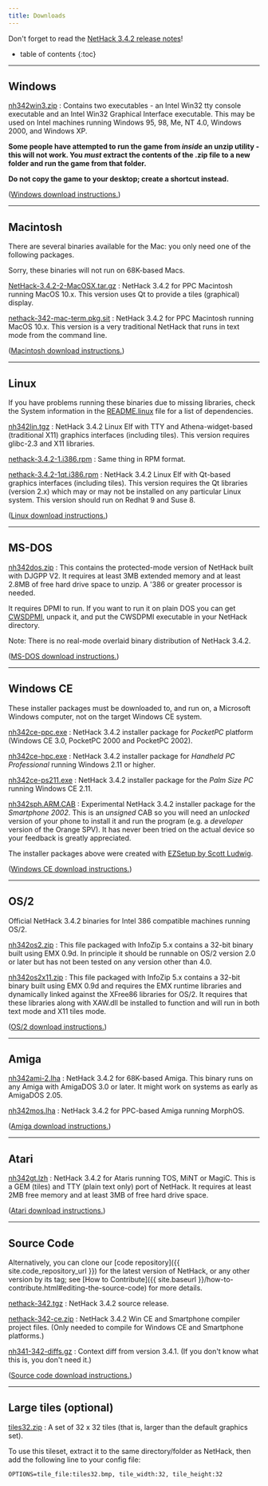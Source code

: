 ```yaml
---
title: Downloads
---
```

Don't forget to read the [NetHack 3.4.2 release notes](release.html)!

* table of contents
{:toc}

---

## Windows

[nh342win3.zip](http://sourceforge.net/projects/nethack/files/nethack/3.4.2/nh342win3.zip/download)
: Contains two executables - an Intel Win32 tty console executable and an Intel Win32 Graphical Interface executable.  This may be used on Intel machines running Windows 95, 98, Me, NT 4.0, Windows 2000, and Windows XP.

**Some people have attempted to run the game from *inside* an unzip utility - this will not work.  You *must* extract the contents of the .zip file to a new folder and run the game from that folder.**

**Do not copy the game to your desktop; create a shortcut instead.**

([Windows download instructions.](ports/download-win.html))

---

## Macintosh

There are several binaries available for the Mac: you only need one of the following packages.

Sorry, these binaries will not run on 68K-based Macs.

[NetHack-3.4.2-2-MacOSX.tar.gz](http://sourceforge.net/projects/nethack/files/nethack/3.4.2/NetHack-3.4.2-2-MacOSX.tar.gz/download)
: NetHack 3.4.2 for PPC Macintosh running MacOS 10.x.  This version uses Qt to provide a tiles (graphical) display.

[nethack-342-mac-term.pkg.sit](http://sourceforge.net/projects/nethack/files/nethack/3.4.2/nethack-342-mac-term.pkg.sit/download)
: NetHack 3.4.2 for PPC Macintosh running MacOS 10.x.  This version is a very traditional NetHack that runs in text mode from the command line.

([Macintosh download instructions.](ports/download-mac.html))

---

## Linux

If you have problems running these binaries due to missing libraries, check the System information in the [README.linux](#TODO) file for a list of dependencies.

[nh342lin.tgz](http://sourceforge.net/projects/nethack/files/nethack/3.4.2/nh342lin.tgz/download)
: NetHack 3.4.2 Linux Elf with TTY and Athena-widget-based (traditional X11) graphics interfaces (including tiles).  This version requires glibc-2.3 and X11 libraries.

[nethack-3.4.2-1.i386.rpm](http://sourceforge.net/projects/nethack/files/nethack/3.4.2/nethack-3.4.2-1.i386.rpm/download)
: Same thing in RPM format.

[nethack-3.4.2-1qt.i386.rpm](http://sourceforge.net/projects/nethack/files/nethack/3.4.2/nethack-3.4.2-1qt.i386.rpm/download)
: NetHack 3.4.2 Linux Elf with Qt-based graphics interfaces (including tiles).  This version requires the Qt libraries (version 2.x) which may or may not be installed on any particular Linux system.  This version should run on Redhat 9 and Suse 8.

([Linux download instructions.](ports/download-linux.html))

---

## MS-DOS

[nh342dos.zip](http://sourceforge.net/projects/nethack/files/nethack/3.4.2/nh342dos.zip/download)
: This contains the protected-mode version of NetHack built with DJGPP V2.  It requires at least 3MB extended memory and at least 2.8MB of free hard drive space to unzip.  A '386 or greater processor is needed.

It requires DPMI to run.  If you want to run it on plain DOS you can get [CWSDPMI](http://www.delorie.com/djgpp/dl/ofc/simtel/v2misc/csdpmi5b.zip), unpack it, and put the CWSDPMI executable in your NetHack directory.

Note: There is no real-mode overlaid binary distribution of NetHack 3.4.2.

([MS-DOS download instructions.](ports/download-msdos.html))

---

## Windows CE

These installer packages must be downloaded to, and run on, a Microsoft Windows computer, not on the target Windows CE system.

[nh342ce-ppc.exe](http://sourceforge.net/projects/nethack/files/nethack/3.4.2/nh342ce-ppc.exe/download)
: NetHack 3.4.2 installer package for *PocketPC* platform (Windows CE 3.0, PocketPC 2000 and PocketPC 2002).

[nh342ce-hpc.exe](http://sourceforge.net/projects/nethack/files/nethack/3.4.2/nh342ce-hpc.exe/download)
: NetHack 3.4.2 installer package for *Handheld PC Professional* running Windows 2.11 or higher.

[nh342ce-ps211.exe](http://sourceforge.net/projects/nethack/files/nethack/3.4.2/nh342ce-ps211.exe/download)
: NetHack 3.4.2 installer package for the *Palm Size PC* running Windows CE 2.11.

[nh342sph.ARM.CAB](http://sourceforge.net/projects/nethack/files/nethack/3.4.2/nh342sph.ARM.CAB/download)
: Experimental NetHack 3.4.2 installer package for the *Smartphone 2002*.  This is an *unsigned* CAB so you will need an *unlocked* version of your phone to install it and run the program (e.g. a *developer* version of the Orange SPV).  It has never been tried on the actual device so your feedback is greatly appreciated.

The installer packages above were created with [EZSetup by Scott Ludwig](http://www.scottlu.com/Content/EZSetup.html).

([Windows CE download instructions.](ports/download-wince.html))

---

## OS/2

Official NetHack 3.4.2 binaries for Intel 386 compatible machines running OS/2.

[nh342os2.zip](http://sourceforge.net/projects/nethack/files/nethack/3.4.2/nh342os2.zip/download)
: This file packaged with InfoZip 5.x contains a 32-bit binary built using EMX 0.9d.  In principle it should be runnable on OS/2 version 2.0 or later but has not been tested on any version other than 4.0.

[nh342os2x11.zip](http://sourceforge.net/projects/nethack/files/nethack/3.4.2/nh342os2x11.zip/download)
: This file packaged with InfoZip 5.x contains a 32-bit binary built using EMX 0.9d and requires the EMX runtime libraries and dynamically linked against the XFree86 libraries for OS/2.  It requires that these libraries along with XAW.dll be installed to function and will run in both text mode and X11 tiles mode.

([OS/2 download instructions.](ports/download-os2.html))

---

## Amiga

[nh342ami-2.lha](http://sourceforge.net/projects/nethack/files/nethack/3.4.2/nh342ami-2.lha/download)
: NetHack 3.4.2 for 68K-based Amiga.  This binary runs on any Amiga with AmigaDOS 3.0 or later.  It might work on systems as early as AmigaDOS 2.05.

[nh342mos.lha](http://sourceforge.net/projects/nethack/files/nethack/3.4.2/nh342mos.lha/download)
: NetHack 3.4.2 for PPC-based Amiga running MorphOS.

([Amiga download instructions.](ports/download-amiga.html))

---

## Atari

[nh342gt.lzh](http://sourceforge.net/projects/nethack/files/nethack/3.4.2/nh342gt.lzh/download)
: NetHack 3.4.2 for Ataris running TOS, MiNT or MagiC.  This is a GEM (tiles) and TTY (plain text only) port of NetHack.  It requires at least 2MB free memory and at least 3MB of free hard drive space.

([Atari download instructions.](ports/download-atari.html))

---

## Source Code

Alternatively, you can clone our [code repository]({{ site.code_repository_url }}) for the latest version of NetHack, or any other version by its tag; see [How to Contribute]({{ site.baseurl }}/how-to-contribute.html#editing-the-source-code) for more details.

[nethack-342.tgz](http://sourceforge.net/projects/nethack/files/nethack/3.4.2/nethack-342.tgz/download)
: NetHack 3.4.2 source release.

[nethack-342-ce.zip](http://sourceforge.net/projects/nethack/files/nethack/3.4.2/nethack-342-ce.zip/download)
: NetHack 3.4.2 Win CE and Smartphone compiler project files.  (Only needed to compile for Windows CE and Smartphone platforms.)

[nh341-342-diffs.gz](http://sourceforge.net/projects/nethack/files/nethack/3.4.2/nh341-342-diffs.gz/download)
: Context diff from version 3.4.1.  (If you don't know what this is, you don't need it.)

([Source code download instructions.](download-src.html))

---

## Large tiles (optional)

[tiles32.zip](#TODO)
: A set of 32 x 32 tiles (that is, larger than the default graphics set).

To use this tileset, extract it to the same directory/folder as NetHack, then add the following line to your config file:

```
OPTIONS=tile_file:tiles32.bmp, tile_width:32, tile_height:32
```
